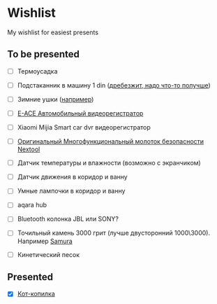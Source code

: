 # Wishlist
My wishlist for easiest presents


## To be presented

- [ ] Термоусадка
- [ ] Подстаканник в машину 1 din ([дребезжит, надо что-то получше](https://aliexpress.ru/item/4001271879105.html))
- [ ] Зимние ушки ([например](https://ushkin-magazin.ru/catalog/modeli_180s_man/))
- [ ] [E-ACE Автомобильный видеорегистратор](https://aliexpress.ru/item/32894922089.html)
- [ ] Xiaomi Mijia Smart car dvr видеорегистратор
- [ ] [Оригинальный Многофункциональный молоток безопасности Nextool](https://aliexpress.ru/item/1005001483059623.html)
- [ ] Датчик температуры и влажности (возможно с экранчиком)
- [ ] Датчик движения в коридор и ванну
- [ ] Умные лампочки в коридор и ванну
- [ ] aqara hub

- [ ] Bluetooth колонка JBL или SONY?
- [ ] Точильный камень 3000 грит (лучше двусторонний 1000\3000). Например [Samura](https://www.samura.ru/catalog/aksessuary_samura/kamni_tochilnye/kombinirovannye/scs_1300m/)
- [ ] Кинетический песок

## Presented
- [x] [Кот-копилка](https://totoro-shop.ru/toilet-paper-holder-24)
